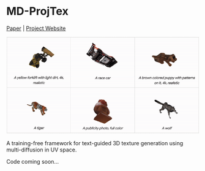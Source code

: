 # MD-ProjTex

[Paper](https://arxiv.org/abs/2504.02762) | [Project Website](http://mdprojtex.abyildirim.com/)

![MD-ProjTex Teaser](./assets/teaser.gif)

A training-free framework for text-guided 3D texture generation using multi-diffusion in UV space.

Code coming soon...
